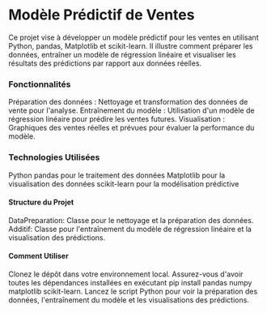 # Modèle Prédictif de Ventes

Ce projet vise à développer un modèle prédictif pour les ventes en utilisant Python, pandas, Matplotlib et scikit-learn. Il illustre comment préparer les données, entraîner un modèle de régression linéaire et visualiser les résultats des prédictions par rapport aux données réelles.

### Fonctionnalités
Préparation des données : Nettoyage et transformation des données de vente pour l'analyse.
Entraînement du modèle : Utilisation d'un modèle de régression linéaire pour prédire les ventes futures.
Visualisation : Graphiques des ventes réelles et prévues pour évaluer la performance du modèle.
### Technologies Utilisées
Python
pandas pour le traitement des données
Matplotlib pour la visualisation des données
scikit-learn pour la modélisation prédictive
#### Structure du Projet
DataPreparation: Classe pour le nettoyage et la préparation des données.
Additif: Classe pour l'entraînement du modèle de régression linéaire et la visualisation des prédictions.
#### Comment Utiliser
Clonez le dépôt dans votre environnement local.
Assurez-vous d'avoir toutes les dépendances installées en exécutant pip install pandas numpy matplotlib scikit-learn.
Lancez le script Python pour voir la préparation des données, l'entraînement du modèle et les visualisations des prédictions.
